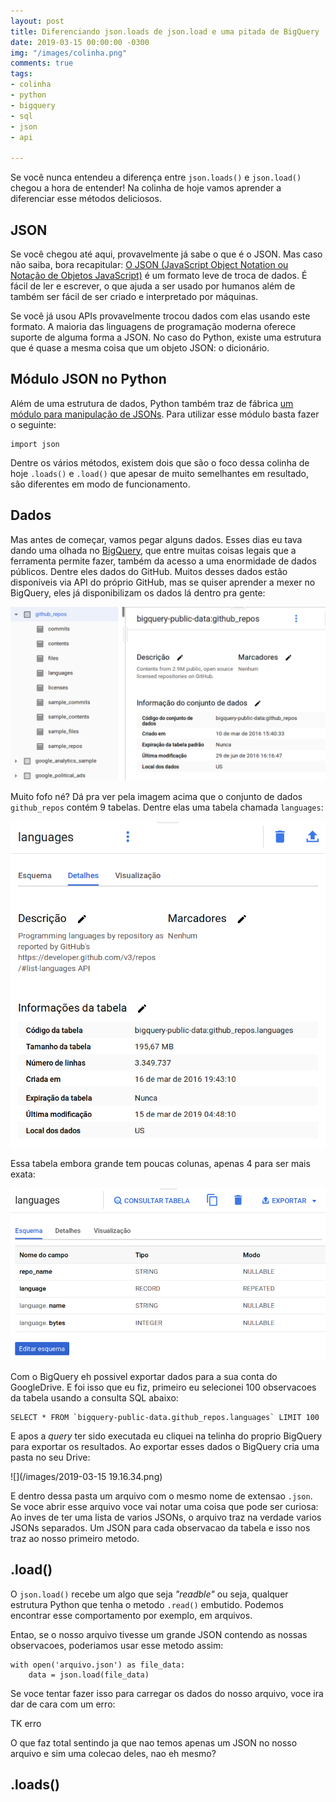 ```yaml
---
layout: post
title: Diferenciando json.loads de json.load e uma pitada de BigQuery
date: 2019-03-15 00:00:00 -0300
img: "/images/colinha.png"
comments: true
tags:
- colinha
- python
- bigquery
- sql
- json
- api

---
```

Se você nunca entendeu a diferença entre `json.loads()` e `json.load()` chegou a hora de entender! Na colinha de hoje vamos aprender a diferenciar esse métodos deliciosos.

## JSON

Se você chegou até aqui, provavelmente já sabe o que é o JSON. Mas caso não saiba, bora recapitular: [O JSON (JavaScript Object Notation ou Notação de Objetos JavaScript)](http://json.org/json-pt.html) é um formato leve de troca de dados. É fácil de ler e escrever, o que ajuda a ser usado por humanos além de também ser fácil de ser criado e interpretado por máquinas.

Se você já usou APIs provavelmente trocou dados com elas usando este formato. A maioria das linguagens de programação moderna oferece suporte de alguma forma a JSON. No caso do Python, existe uma estrutura que é quase a mesma coisa que um objeto JSON: o dicionário.

## Módulo JSON no Python

Além de uma estrutura de dados, Python também traz de fábrica [um módulo para manipulação de JSONs](https://docs.python.org/3.5/library/json.html). Para utilizar esse módulo basta fazer o seguinte:

    import json

Dentre os vários métodos, existem dois que são o foco dessa colinha de hoje `.loads()` e `.load()` que apesar de muito semelhantes em resultado, são diferentes em modo de funcionamento.

## Dados

Mas antes de começar, vamos pegar alguns dados. Esses dias eu tava dando uma olhada no [BigQuery](https://cloud.google.com/bigquery/), que entre muitas coisas legais que a ferramenta permite fazer, também da acesso a uma enormidade de dados públicos. Dentre eles dados do GitHub. Muitos desses dados estão disponíveis via API do próprio GitHub, mas se quiser aprender a mexer no BigQuery, eles já disponibilizam os dados lá dentro pra gente:

![](/images/bq-github.png)

Muito fofo né? Dá pra ver pela imagem acima que o conjunto de dados `github_repos` contém 9 tabelas. Dentre elas uma tabela chamada `languages`:

![](/images/bq-github-languages.png)

Essa tabela embora grande tem poucas colunas, apenas 4 para ser mais exata:

![](/images/bq-github-languages-schema.png)

Com o BigQuery eh possivel exportar dados para a sua conta do GoogleDrive. E foi isso que eu fiz, primeiro eu selecionei 100 observacoes da tabela usando a consulta SQL abaixo:

    SELECT * FROM `bigquery-public-data.github_repos.languages` LIMIT 100

E apos a _query_ ter sido executada eu cliquei na telinha do proprio BigQuery para exportar os resultados. Ao exportar esses dados o BigQuery cria uma pasta no seu Drive:

![](/images/2019-03-15 19.16.34.png)

E dentro dessa pasta um arquivo com o mesmo nome de extensao `.json`. Se voce abrir esse arquivo voce vai notar uma coisa que pode ser curiosa: Ao inves de ter uma lista de varios JSONs, o arquivo traz na verdade varios JSONs separados. Um JSON para cada observacao da tabela e isso nos traz ao nosso primeiro metodo.

## .load()

O `json.load()` recebe um algo que seja _"readble"_ ou seja, qualquer estrutura Python que tenha o metodo `.read()` embutido. Podemos encontrar esse comportamento por exemplo, em arquivos.

Entao, se o nosso arquivo tivesse um grande JSON contendo as nossas observacoes, poderiamos usar esse metodo assim:

    with open('arquivo.json') as file_data:
        data = json.load(file_data)

Se voce tentar fazer isso para carregar os dados do nosso arquivo, voce ira dar de cara com um erro:

TK erro

O que faz total sentindo ja que nao temos apenas um JSON no nosso arquivo e sim uma colecao deles, nao eh mesmo?

## .loads()